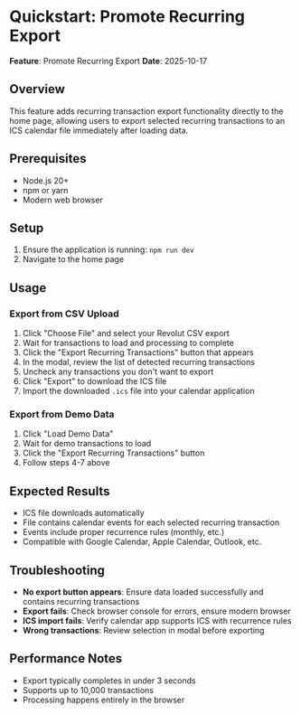 # Quickstart: Promote Recurring Export

**Feature**: Promote Recurring Export
**Date**: 2025-10-17

## Overview
This feature adds recurring transaction export functionality directly to the home page, allowing users to export selected recurring transactions to an ICS calendar file immediately after loading data.

## Prerequisites
- Node.js 20+
- npm or yarn
- Modern web browser

## Setup
1. Ensure the application is running: `npm run dev`
2. Navigate to the home page

## Usage

### Export from CSV Upload
1. Click "Choose File" and select your Revolut CSV export
2. Wait for transactions to load and processing to complete
3. Click the "Export Recurring Transactions" button that appears
4. In the modal, review the list of detected recurring transactions
5. Uncheck any transactions you don't want to export
6. Click "Export" to download the ICS file
7. Import the downloaded `.ics` file into your calendar application

### Export from Demo Data
1. Click "Load Demo Data"
2. Wait for demo transactions to load
3. Click the "Export Recurring Transactions" button
4. Follow steps 4-7 above

## Expected Results
- ICS file downloads automatically
- File contains calendar events for each selected recurring transaction
- Events include proper recurrence rules (monthly, etc.)
- Compatible with Google Calendar, Apple Calendar, Outlook, etc.

## Troubleshooting
- **No export button appears**: Ensure data loaded successfully and contains recurring transactions
- **Export fails**: Check browser console for errors, ensure modern browser
- **ICS import fails**: Verify calendar app supports ICS with recurrence rules
- **Wrong transactions**: Review selection in modal before exporting

## Performance Notes
- Export typically completes in under 3 seconds
- Supports up to 10,000 transactions
- Processing happens entirely in the browser